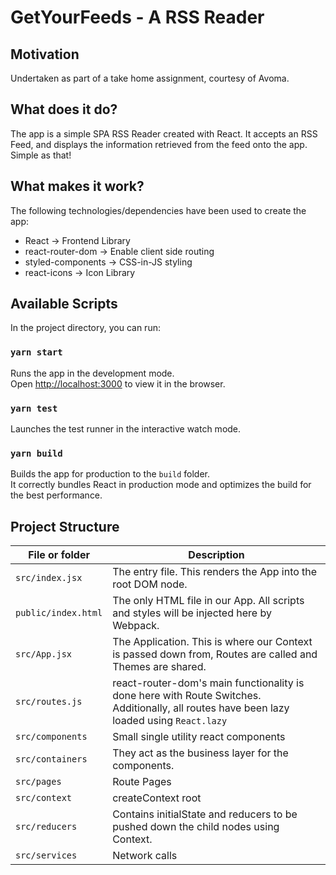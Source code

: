 # GetYourFeeds - A RSS Reader

## Motivation

Undertaken as part of a take home assignment, courtesy of Avoma.

## What does it do?

The app is a simple SPA RSS Reader created with React. It accepts an RSS Feed, and displays the information retrieved from the feed onto the app. Simple as that!

## What makes it work?

The following technologies/dependencies have been used to create the app:

- React -> Frontend Library
- react-router-dom -> Enable client side routing
- styled-components -> CSS-in-JS styling
- react-icons -> Icon Library

## Available Scripts

In the project directory, you can run:

### `yarn start`

Runs the app in the development mode.\
Open [http://localhost:3000](http://localhost:3000) to view it in the browser.

### `yarn test`

Launches the test runner in the interactive watch mode.

### `yarn build`

Builds the app for production to the `build` folder.\
It correctly bundles React in production mode and optimizes the build for the best performance.

## Project Structure

| File or folder      | Description                                                                                                                               |
| ------------------- | ----------------------------------------------------------------------------------------------------------------------------------------- |
| `src/index.jsx`     | The entry file. This renders the App into the root DOM node.                                                                              |
| `public/index.html` | The only HTML file in our App. All scripts and styles will be injected here by Webpack.                                                   |
| `src/App.jsx`       | The Application. This is where our Context is passed down from, Routes are called and Themes are shared.                                  |
| `src/routes.js`     | react-router-dom's main functionality is done here with Route Switches. Additionally, all routes have been lazy loaded using `React.lazy` |
| `src/components`    | Small single utility react components                                                                                                     |
| `src/containers`    | They act as the business layer for the components.                                                                                        |
| `src/pages`         | Route Pages                                                                                                                               |
| `src/context`       | createContext root                                                                                                                        |
| `src/reducers`      | Contains initialState and reducers to be pushed down the child nodes using Context.                                                       |
| `src/services`      | Network calls                                                                                                                             |
